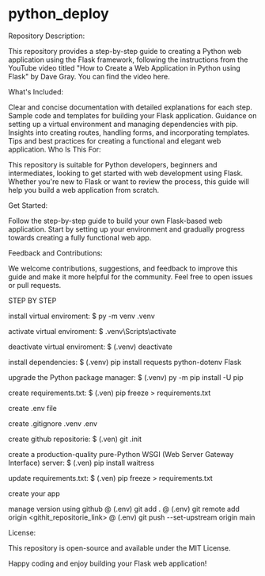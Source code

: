 # python_deploy
Repository Description:

This repository provides a step-by-step guide to creating a Python web application using the Flask framework, following the instructions from the YouTube video titled "How to Create a Web Application in Python using Flask" by Dave Gray. You can find the video here.

What's Included:

Clear and concise documentation with detailed explanations for each step.
Sample code and templates for building your Flask application.
Guidance on setting up a virtual environment and managing dependencies with pip.
Insights into creating routes, handling forms, and incorporating templates.
Tips and best practices for creating a functional and elegant web application.
Who Is This For:

This repository is suitable for Python developers, beginners and intermediates, looking to get started with web development using Flask. Whether you're new to Flask or want to review the process, this guide will help you build a web application from scratch.

Get Started:

Follow the step-by-step guide to build your own Flask-based web application. Start by setting up your environment and gradually progress towards creating a fully functional web app.

Feedback and Contributions:

We welcome contributions, suggestions, and feedback to improve this guide and make it more helpful for the community. Feel free to open issues or pull requests.


STEP BY STEP

install virtual enviroment: $ py -m venv .venv

activate virtual enviroment: $ .venv\Scripts\activate

deactivate virtual enviroment: $ (.venv) deactivate

install dependencies: $ (.venv) pip install requests python-dotenv Flask

upgrade the Python package manager: $ (.venv) py -m pip install -U pip

create requirements.txt: $ (.ven) pip freeze > requirements.txt

create .env file

create .gitignore
	.venv
	.env

create github repositorie: $ (.ven) git .init

create a production-quality pure-Python WSGI (Web Server Gateway Interface) server: $ (.ven) pip install waitress

update requirements.txt: $ (.ven) pip freeze > requirements.txt

create your app

manage version using github
@ (.env) git add . 
@ (.env) git remote add origin <githit_repositorie_link>
@ (.env) git push --set-upstream origin main


License:

This repository is open-source and available under the MIT License.

Happy coding and enjoy building your Flask web application!
